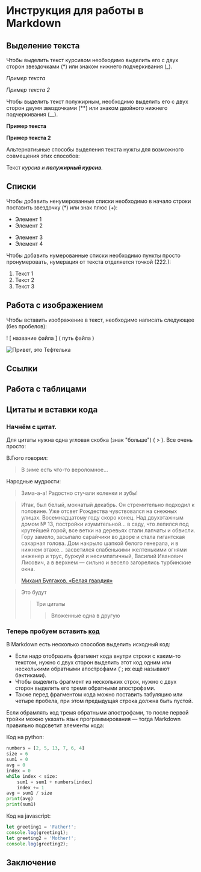 # Инструкция для работы в Markdown

## Выделение текста

Чтобы выделить текст курсивом необходимо выделить его с двух сторон звездочками (*) или знаком нижнего подчеркивания (_).

*Пример текста*

_Пример текста 2_

Чтобы выделить текст полужирным, необходимо выделить его с двух сторон двумя звездочками (**) или знаком двойного нижнего подчеркивания (__).

**Пример текста**

__Пример текста 2__

Альтернатиыные способы выделения текста нужгы для возможного совмещения этих способов:

Текст _курсив и **полужирный курсив**._

## Списки

Чтобы добавить ненумерованные списки необходимо в начало строки поставить звездочку (*) или знак плюс (+):

* Элемент 1
* Элемент 2
+ Элемент 3
+ Элемент 4

Чтобы добавить нумерованные списки необходимо пункты просто пронумеровать, нумерация от текста отделяется точкой (222.):

1. Текст 1
2. Текст 2
3. Текст 3

## Работа с изображением

Чтобы вставить изображение в текст, необходимо написать следующее (без пробелов): 

! [ название файла ] ( путь файла )

![Привет, это Тефтелька](Teftelka.jpg)

## Ссылки

## Работа с таблицами

## Цитаты и вставки кода

### Начнём с цитат.

Для цитаты нужна одна угловая скобка (знак "больше") ( > ). Все очень просто:

В.Гюго говорил:
> В зиме есть что-то вероломное…


Народные мудрости:
> Зима-а-а! Радостно стучали коленки и зубы!

> Итак, был белый, мохнатый декабрь. Он стремительно подходил к половине. Уже отсвет Рождества​ чувствовался на снежных улицах. Восемнадцатому году скоро конец. Над двухэтажным домом № 13, постройки изумительной… в саду, что лепился под крутейшей горой, все ветки на деревьях стали лапчаты и обвисли. Гору замело, засыпало сарайчики во дворе и стала гигантская сахарная голова. Дом накрыло шапкой белого генерала, и в нижнем этаже… засветился слабенькими желтенькими огнями инженер и трус, буржуй и несимпатичный, Василий Иванович Лисович, а в верхнем — сильно и весело загорелись турбинские окна. 
>
>[Михаил Булгаков. «Белая гвардия»](https://www.culture.ru/materials/256095/5-citat-o-zime-iz-klassicheskikh-romanov?ysclid=lpprztgtn436498089)

>Это будут
>
>>Три цитаты
>>
>>>Вложенные одна в другую

### Теперь пробуем вставить [код](https://skillbox.ru/media/code/yazyk-razmetki-markdown-shpargalka-po-sintaksisu-s-primerami/?ysclid=lppm9ax6v0187933958#stk-18)

В Markdown есть несколько способов выделить исходный код:

- Если надо отобразить фрагмент кода внутри строки с каким-то текстом, нужно с двух сторон выделить этот код одним или несколькими обратными апострофами (`; их ещё называют бэктиками).
- Чтобы выделить фрагмент из нескольких строк, нужно с двух сторон выделить его тремя обратными апострофами.
- Также перед фрагментом кода можно поставить табуляцию или четыре пробела, при этом предыдущая строка должна быть пустой.

Если обрамлять код тремя обратными апострофами, то после первой тройки можно указать язык программирования — тогда Markdown правильно подсветит элементы кода:

Код на python:

```python
numbers = [2, 5, 13, 7, 6, 4]
size = 6
sum1 = 0
avg = 0
index = 0
while index < size:
    sum1 = sum1 + numbers[index]
    index += 1
avg = sum1 / size
print(avg)
print(sum1)
```
Код на javascript:

```javascript
let greeting1 = 'Father!';
console.log(greeting1);
let greeting2 = 'Mother!';
console.log(greeting2);
```

## Заключение